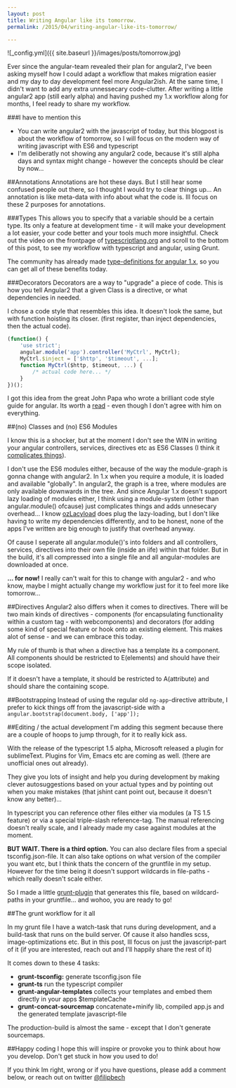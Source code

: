 ```yaml
---
layout: post
title: Writing Angular like its tomorrow.
permalink: /2015/04/writing-angular-like-its-tomorrow/

---
```


![_config.yml]({{ site.baseurl }}/images/posts/tomorrow.jpg)

Ever since the angular-team revealed their plan for angular2, I've been asking myself how I could adapt a workflow that makes migration easier and my day to day development feel more Angular2ish. At the same time, I didn't want to add any extra unnessecary code-clutter. After writing a little angular2 app (still early alpha) and having pushed my 1.x workflow along for months, I feel ready to share my workflow.

###I have to mention this
* You can write angular2 with the javascript of today, but this blogpost is about the workflow of tomorrow, so I will focus on the modern way of writing javascript with ES6 and typescript
* I'm deliberatly not showing any angular2 code, because it's still alpha days and syntax might change - however the concepts should be clear by now...

##Annotations
Annotations are hot these days. But I still hear some confused people out there, so I thought I would try to clear things up... An annotation is like meta-data with info about what the code is. Ill focus on these 2 purposes for annotations.

###Types
This allows you to specify that a variable should be a certain type. Its only a feature at development time - it will make your development a lot easier, your code better and your tools much more insightful. Check out the video on the frontpage of [typescriptlang.org](http://www.typescriptlang.org/) and scroll to the bottom of this post, to see my workflow with typescript and angular, using Grunt.

The community has already made [type-definitions for angular 1.x](https://github.com/borisyankov/DefinitelyTyped/tree/master/angularjs), so you can get all of these benefits today.

###Decorators
Decorators are a way to "upgrade" a piece of code. This is how you tell Angular2 that a given Class is a directive, or what dependencies in needed.

I chose a code style that resembles this idea. It doesn't look the same, but with function hoisting its closer. (first register, than inject dependencies, then the actual code).

```js
(function() {
	'use strict';
	angular.module('app').controller('MyCtrl', MyCtrl);
	MyCtrl.$inject = ['$http', '$timeout', ...];
	function MyCtrl($http, $timeout, ...) {
		/* actual code here... */
	}
})();
```

I got this idea from the great John Papa who wrote a brilliant code style guide for angular. Its worth a [read](https://github.com/johnpapa/angular-styleguide) - even though I don't agree with him on everything.


##(no) Classes and (no) ES6 Modules

I know this is a shocker, but at the moment I don't see the WIN in writing your angular controllers, services, directives etc as ES6 Classes (I think it [complicates things](http://blog.aaronholmes.net/writing-angularjs-directives-as-typescript-classes/)).

I don't use the ES6 modules either, because of the way the module-graph is gonna change with angular2. In 1.x when you require a module, it is loaded and available "globally". In angular2, the graph is a tree, where modules are only available downwards in the tree.
And since Angular 1.x doesn't support lazy loading of modules either, I think using a module-system (other than angular.module() ofcause) just complicates things and adds unnesecary overhead... I know [ozLacyload](https://github.com/ocombe/ocLazyLoad) does plug the lazy-loading, but I don't like having to write my dependencies differently, and to be honest, none of the apps I've written are big enough to justify that overhead anyway.

Of cause I seperate all angular.module()'s into folders and all controllers, services, directives into their own file (inside an iife) within that folder. But in the build, it's all compressed into a single file and all angular-modules are downloaded at once.

**... for now!** I really can't wait for this to change with angular2 - and who know, maybe I might actually change my workflow just for it to feel more like tomorrow...

##Directives
Angular2 also differs when it comes to directives. There will be two main kinds of directives - components (for encapsulating functionality within a custom tag - with webcomponents) and decorators (for adding some kind of special feature or hook onto an existing element. This makes alot of sense - and we can embrace this today.

My rule of thumb is that when a directive has a template its a component. All components should be restricted to E(elements) and should have their scope isolated.

If it doesn't have a template, it should be restricted to A(attribute) and should share the containing scope.

##Bootstrapping
Instead of using the regular old `ng-app`-directive attribute, I prefer to kick things off from the javascript-side with a `angular.bootstrap(document.body, ['app']);`

##Editing / the actual development
I'm adding this segment because there are a couple of hoops to jump through, for it to really kick ass.

With the release of the typescript 1.5 alpha, Microsoft released a plugin for sublimeText. Plugins for Vim, Emacs etc are coming as well. (there are unofficial ones out already).

They give you lots of insight and help you during development by making clever autosuggestions based on your actual types and by pointing out when you make mistakes (that jshint cant point out, because it doesn't know any better)...

In typescript you can reference other files either via modules (a TS 1.5 feature) or via a special triple-slash reference-tag. The manual referencing doesn't really scale, and I already made my case against modules at the moment.

**BUT WAIT. There is a third option.** You can also declare files from a special tsconfig.json-file. It can also take options on what version of the compiler you want etc, but I think thats the concern of the gruntfile in my setup. However for the time being it doesn't support wildcards in file-paths - which really doesn't scale either.

So I made a little [grunt-plugin](https://www.npmjs.com/package/grunt-tsconfig) that generates this file, based on wildcard-paths in your gruntfile... and wohoo, you are ready to go!


##The grunt workflow for it all

In my grunt file I have a watch-task that runs during development, and a build-task that runs on the build server. Of cause it also handles scss, image-optimizations etc. But in this post, Ill focus on just the javascript-part of it (if you are interested, reach out and I'll happily share the rest of it)

It comes down to these 4 tasks:

* **grunt-tsconfig:** generate tsconfig.json file
* **grunt-ts** run the typescript compiler
* **grunt-angular-templates** collects your templates and embed them directly in your apps $templateCache
* **grunt-concat-sourcemap** concatenate+minify lib, compiled app.js and the generated template javascript-file

The production-build is almost the same - except that I don't generate sourcemaps.

##Happy coding
I hope this will inspire or provoke you to think about how you develop. Don't get stuck in how you used to do!

If you think Im right, wrong or if you have questions, please add a comment below, or reach out on twitter [@filipbech](https://twitter.com/filipbech)


